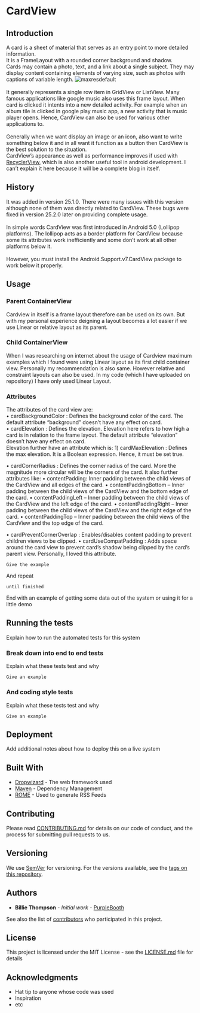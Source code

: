 # CardView

## Introduction

A card is a sheet of material that serves as an entry point to more detailed information.<br> It is a FrameLayout with a rounded corner background and shadow.<br> Cards may contain a photo, text, and a link about a single subject. They may display content containing elements of varying size, such as photos with captions of variable length. 
![maxresdefault](https://user-images.githubusercontent.com/43182173/49682048-c7cf3600-fa7a-11e8-8f16-4187373ecd08.jpg)<br>
<br>It generally represents a single row item in GridView or ListView. Many famous applications like google music also uses this frame layout. When card is clicked it intents into a new detailed activity. For example when an album tile is clicked in google play music app, a new activity that is music player opens. Hence, CardView can also be used for various other applications to.<br>
<br>
Generally when we want display an image or an icon, also want to write something below it and in all want it function as a button then CardView is the best solution to the situation.<br>
CardView’s appearance as well as performance improves if used with [RecyclerView](https://developer.android.com/guide/topics/ui/layout/recyclerview), which is also another useful tool in android development. I can’t explain it here because it will be a complete blog in itself.

## History
It was added in version 25.1.0. There were many issues with this version although none of them was directly related to CardView. These bugs were fixed in version 25.2.0 later on providing complete usage.<br>
<br>
In simple words CardView was first introduced in Android 5.0 (Lollipop platforms). The lollipop acts as a border platform for CardView because some its attributes work inefficiently and some don’t work at all other platforms below it.<br>
<br> However, you must install the Android.Support.v7.CardView package to work below it properly.

## Usage

### Parent ContainerView
Cardview  in itself is a frame layout therefore can be used on its own. But with my personal experience deigning a layout becomes a lot easier if we use Linear or relative layout as its parent.<br>

### Child ContainerView
When I was researching on internet about the usage of Cardview maximum examples which I found were using Linear layout as its first child container view. Personally my recommendation is also same. However relative and constraint layouts can also be used. In my code (which I have uploaded on repository) I have only used Linear Layout.

### Attributes
The attributes of the card view are:<br>
•	cardBackgroundColor : Defines the background color of the card. The default attribute “background” doesn’t have any effect on card.<br> 
•	cardElevation : Defines the elevation. Elevation here refers to how high a card is in relation to the frame layout. The default attribute “elevation” doesn’t have any effect on card.<br>
Elevation further have an attribute which is:
<t>	1) cardMaxElevation : Defines the max elevation. It is a Boolean expression. Hence, it must be set true.<br>

•	cardCornerRadius : Defines the corner radius of the card. More the magnitude more circular will be the corners of the card.
It also further attributes like:
•	contentPadding: Inner padding between the child views of the CardView and all edges of the card.
•	contentPaddingBottom – Inner padding between the child views of the CardView and the bottom edge of the card.
•	contentPaddingLeft – Inner padding between the child views of the CardView and the left edge of the card.
•	contentPaddingRight – Inner padding between the child views of the CardView and the right edge of the card.
•	contentPaddingTop – Inner padding between the child views of the CardView and the top edge of the card.

•	cardPreventCornerOverlap : Enables/disables content padding to prevent children views to be clipped.
•	cardUseCompatPadding : Adds space around the card view to prevent card’s shadow being clipped by the card’s parent view. Personally, I loved this attribute. 


```
Give the example
```

And repeat

```
until finished
```

End with an example of getting some data out of the system or using it for a little demo

## Running the tests

Explain how to run the automated tests for this system

### Break down into end to end tests

Explain what these tests test and why

```
Give an example
```

### And coding style tests

Explain what these tests test and why

```
Give an example
```

## Deployment

Add additional notes about how to deploy this on a live system

## Built With

* [Dropwizard](http://www.dropwizard.io/1.0.2/docs/) - The web framework used
* [Maven](https://maven.apache.org/) - Dependency Management
* [ROME](https://rometools.github.io/rome/) - Used to generate RSS Feeds

## Contributing

Please read [CONTRIBUTING.md](https://gist.github.com/PurpleBooth/b24679402957c63ec426) for details on our code of conduct, and the process for submitting pull requests to us.

## Versioning

We use [SemVer](http://semver.org/) for versioning. For the versions available, see the [tags on this repository](https://github.com/your/project/tags). 

## Authors

* **Billie Thompson** - *Initial work* - [PurpleBooth](https://github.com/PurpleBooth)

See also the list of [contributors](https://github.com/your/project/contributors) who participated in this project.

## License

This project is licensed under the MIT License - see the [LICENSE.md](LICENSE.md) file for details

## Acknowledgments

* Hat tip to anyone whose code was used
* Inspiration
* etc
